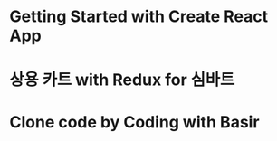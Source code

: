 # Getting Started with Create React App
# 상용 카트 with Redux for 심바트 
# Clone code by Coding with Basir
